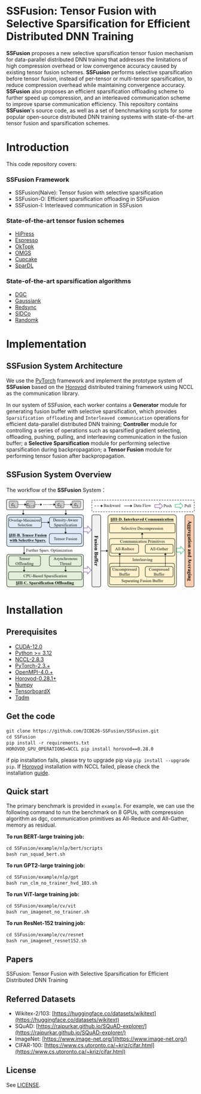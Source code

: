 # SSFusion: Tensor Fusion with Selective Sparsification for Efficient Distributed DNN Training


__SSFusion__ proposes a new selective sparsification tensor fusion mechanism for data-parallel distributed DNN training that addresses the limitations of high compression overhead or low convergence accuracy caused by existing tensor fusion schemes. __SSFusion__ performs selective sparsification before tensor fusion, instead of per-tensor or multi-tensor sparsification, to reduce compression overhead while maintaining convergence accuracy. __SSFusion__ also proposes an efficient sparsification offloading scheme to further speed up compression, and an interleaved communication scheme to improve sparse communication efficiency.
This repository contains __SSFusion__'s source code, as well as a set of benchmarking scripts for some popular open-source distributed DNN training systems with state-of-the-art tensor fusion and sparsification schemes. 


# Introduction
This code repository covers:
### __SSFusion Framework__
- SSFusion(Naive): Tensor fusion with selective sparsification
- SSFusion-O: Efficient sparsification offloading in SSFusion
- SSFusion-I: Interleaved communication in SSFusion


### __State-of-the-art tensor fusion schemes__

<!-- - [WFBPS](https://github.com/horovod/horovod) -->
- [HiPress](https://gitlab.com/hipress/hipress)
- [Espresso](https://github.com/zhuangwang93/Espresso)
- [OkTopk](https://dl.acm.org/doi/pdf/10.1145/3126908.3126912)
- [OMGS](https://github.com/HKBU-HPML/OMGS-SGD)
- [Cupcake](https://github.com/zhuangwang93/Cupcake)
- [SparDL](https://ieeexplore.ieee.org/document/10597962)


### __State-of-the-art sparsification algorithms__

- [DGC](https://arxiv.org/pdf/1712.01887.pdf)
- [Gaussiank](https://arxiv.org/pdf/1911.08772.pdf)
- [Redsync](https://www.sciencedirect.com/science/article/pii/S0743731518308657)
- [SIDCo](https://proceedings.mlsys.org/paper_files/paper/2021/file/fea47a8aa372e42f3c84327aec9506cf-Paper.pdf)
- [Randomk](https://dl.acm.org/doi/10.5555/3327345.3327357)


# Implementation



## **__SSFusion__** System Architecture
We use the [PyTorch](https://github.com/pytorch/pytorch) framework and implement the prototype system of __SSFusion__ based on the [Horovod](https://github.com/horovod/horovod) distributed training framework using NCCL as the communication library.
<!-- The overview of our system is as follows:  -->
<!-- ![Overview](Overview.png) -->
<!-- <center class ='img'>
<img src="Overview_.png" width="600px" />
</center> -->


In our system of SSFusion, each worker contains a __Generator__ module for generating fusion buffer with selective sparsification, which provides  `Sparsification offloading` and `Interleaved communication` operations for efficient data-parallel distributed DNN training; __Controller__ module for controlling a series of operations such as sparsified gradient selecting, offloading, pushing, pulling, and interleaving communication in the fusion buffer; a __Selective Sparsification__ module for performing selective sparsification during backpropagation; a __Tensor Fusion__ module for performing tensor fusion after backpropagation.

## **__SSFusion__** System Overview
The workflow of the __SSFusion__ System：
<center class ='img'>
<img src="Overview_.png" width="700px" />
</center>

# Installation


## **Prerequisites**
- [CUDA-12.0](https://developer.nvidia.com/cuda-12-0-0-download-archive)
- [Python >= 3.12](https://www.python.org/downloads/release/python-312)
- [NCCL-2.8.3](https://github.com/NVIDIA/nccl)
- [PyTorch-2.3.+](https://github.com/pytorch/pytorch)
- [OpenMPI-4.0.+](https://www-lb.open-mpi.org/software/ompi/v4.0/)
- [Horovod-0.28.1+](https://github.com/horovod/horovod)
- [Numpy](https://github.com/numpy/numpy)
- [TensorboardX](https://github.com/lanpa/tensorboardX)
- [Tqdm](https://github.com/tqdm/tqdm)

## **Get the code**
```
git clone https://github.com/ICDE26-SSFusion/SSFusion.git
cd SSFusion
pip install -r requirements.txt
HOROVOD_GPU_OPERATIONS=NCCL pip install horovod==0.28.0
```

if pip installation fails, please try to upgrade pip via `pip install --upgrade pip`. If [Horovod](https://github.com/horovod/horovod) installation with NCCL failed, please check the installation [guide](https://horovod.readthedocs.io/en/stable/install_include.html).

## **Quick start**
The primary benchmark is provided in `example`. 
For example, we can use the following command to run the benchmark on 8 GPUs, with compression algorithm as dgc, communication primitives as All-Reduce and All-Gather, memory as residual.
 
**To run BERT-large training job:**
```
cd SSFusion/example/nlp/bert/scripts
bash run_squad_bert.sh
```

**To run GPT2-large training job:**
```
cd SSFusion/example/nlp/gpt
bash run_clm_no_trainer_hvd_103.sh
```

**To run ViT-large training job:**
```
cd SSFusion/example/cv/vit
bash run_imagenet_no_trainer.sh
```

**To run ResNet-152 training job:**
```
cd SSFusion/example/cv/resnet
bash run_imagenet_resnet152.sh
```


## **Papers**

SSFusion: Tensor Fusion with Selective Sparsification for Efficient Distributed DNN Training

<!-- If you are using this repository for your paper, please cite our work
```
@inproceedings{ming2025SSFusion,
  title={SSFusion: Tensor Fusion with Selective Sparsification for Efficient Distributed DNN Training},
  author={Zhangqiang, Ming and Yuchong, Hu and Xinjue, Zheng and Wenxiang, Zhou and Dan, Feng},
  booktitle={Proceedings of the 34th ACM International Symposium on High-Performance Parallel and Distributed Computing},
  url={https://doi.org/10.1145/3731545.3731581}
  year={2025}
}
``` -->

## **Referred Datasets**

- Wikitex-2/103: [https://huggingface.co/datasets/wikitext](https://huggingface.co/datasets/wikitext)
- SQuAD: [https://rajpurkar.github.io/SQuAD-explorer/](https://rajpurkar.github.io/SQuAD-explorer/)
- ImageNet: [https://www.image-net.org/](https://www.image-net.org/)
- CIFAR-100: [https://www.cs.utoronto.ca/~kriz/cifar.html](https://www.cs.utoronto.ca/~kriz/cifar.html)

## **License**

See [LICENSE](https://github.com/ICDE26-SSFusion/SSFusion/blob/main/LICENSE.txt).


